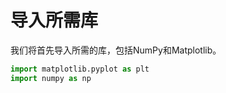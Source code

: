 # 导入所需库

我们将首先导入所需的库，包括NumPy和Matplotlib。

```python
import matplotlib.pyplot as plt
import numpy as np
```
